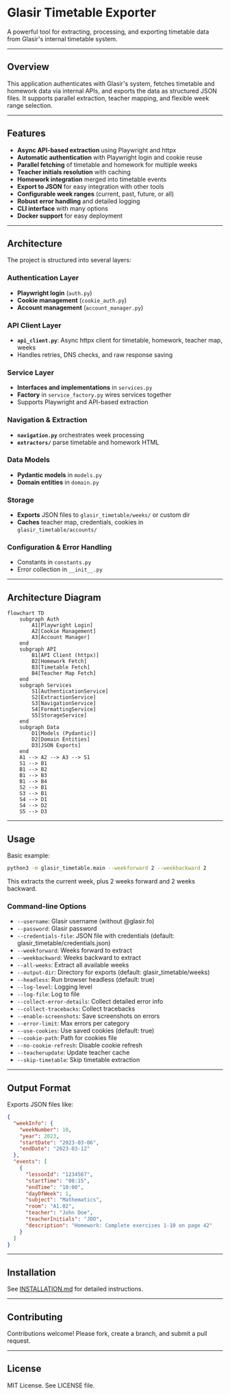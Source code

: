 # Glasir Timetable Exporter

A powerful tool for extracting, processing, and exporting timetable data from Glasir's internal timetable system.

---

## Overview

This application authenticates with Glasir's system, fetches timetable and homework data via internal APIs, and exports the data as structured JSON files. It supports parallel extraction, teacher mapping, and flexible week range selection.

---

## Features

- **Async API-based extraction** using Playwright and httpx
- **Automatic authentication** with Playwright login and cookie reuse
- **Parallel fetching** of timetable and homework for multiple weeks
- **Teacher initials resolution** with caching
- **Homework integration** merged into timetable events
- **Export to JSON** for easy integration with other tools
- **Configurable week ranges** (current, past, future, or all)
- **Robust error handling** and detailed logging
- **CLI interface** with many options
- **Docker support** for easy deployment

---

## Architecture

The project is structured into several layers:

### Authentication Layer
- **Playwright login** (`auth.py`)
- **Cookie management** (`cookie_auth.py`)
- **Account management** (`account_manager.py`)

### API Client Layer
- **`api_client.py`**: Async httpx client for timetable, homework, teacher map, weeks
- Handles retries, DNS checks, and raw response saving

### Service Layer
- **Interfaces and implementations** in `services.py`
- **Factory** in `service_factory.py` wires services together
- Supports Playwright and API-based extraction

### Navigation & Extraction
- **`navigation.py`** orchestrates week processing
- **`extractors/`** parse timetable and homework HTML

### Data Models
- **Pydantic models** in `models.py`
- **Domain entities** in `domain.py`

### Storage
- **Exports** JSON files to `glasir_timetable/weeks/` or custom dir
- **Caches** teacher map, credentials, cookies in `glasir_timetable/accounts/`

### Configuration & Error Handling
- Constants in `constants.py`
- Error collection in `__init__.py`

---

## Architecture Diagram

```mermaid
flowchart TD
    subgraph Auth
        A1[Playwright Login]
        A2[Cookie Management]
        A3[Account Manager]
    end
    subgraph API
        B1[API Client (httpx)]
        B2[Homework Fetch]
        B3[Timetable Fetch]
        B4[Teacher Map Fetch]
    end
    subgraph Services
        S1[AuthenticationService]
        S2[ExtractionService]
        S3[NavigationService]
        S4[FormattingService]
        S5[StorageService]
    end
    subgraph Data
        D1[Models (Pydantic)]
        D2[Domain Entities]
        D3[JSON Exports]
    end
    A1 --> A2 --> A3 --> S1
    S1 --> B1
    B1 --> B2
    B1 --> B3
    B1 --> B4
    S2 --> B1
    S3 --> B1
    S4 --> D1
    S4 --> D2
    S5 --> D3
```

---

## Usage

Basic example:

```bash
python3 -m glasir_timetable.main --weekforward 2 --weekbackward 2
```

This extracts the current week, plus 2 weeks forward and 2 weeks backward.

### Command-line Options

- `--username`: Glasir username (without @glasir.fo)
- `--password`: Glasir password
- `--credentials-file`: JSON file with credentials (default: glasir_timetable/credentials.json)
- `--weekforward`: Weeks forward to extract
- `--weekbackward`: Weeks backward to extract
- `--all-weeks`: Extract all available weeks
- `--output-dir`: Directory for exports (default: glasir_timetable/weeks)
- `--headless`: Run browser headless (default: true)
- `--log-level`: Logging level
- `--log-file`: Log to file
- `--collect-error-details`: Collect detailed error info
- `--collect-tracebacks`: Collect tracebacks
- `--enable-screenshots`: Save screenshots on errors
- `--error-limit`: Max errors per category
- `--use-cookies`: Use saved cookies (default: true)
- `--cookie-path`: Path for cookies file
- `--no-cookie-refresh`: Disable cookie refresh
- `--teacherupdate`: Update teacher cache
- `--skip-timetable`: Skip timetable extraction

---

## Output Format

Exports JSON files like:

```json
{
  "weekInfo": {
    "weekNumber": 10,
    "year": 2023,
    "startDate": "2023-03-06",
    "endDate": "2023-03-12"
  },
  "events": [
    {
      "lessonId": "1234567",
      "startTime": "08:15",
      "endTime": "10:00",
      "dayOfWeek": 1,
      "subject": "Mathematics",
      "room": "A1.02",
      "teacher": "John Doe",
      "teacherInitials": "JDO",
      "description": "Homework: Complete exercises 1-10 on page 42"
    }
  ]
}
```

---

## Installation

See [INSTALLATION.md](INSTALLATION.md) for detailed instructions.

---

## Contributing

Contributions welcome! Please fork, create a branch, and submit a pull request.

---

## License

MIT License. See LICENSE file.